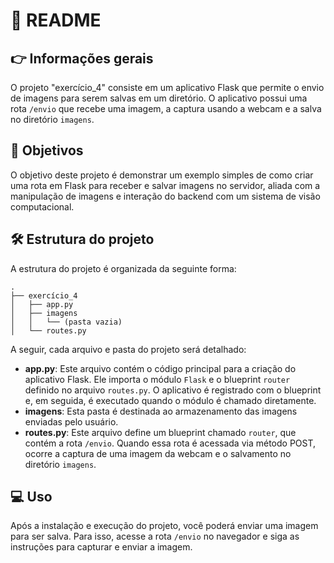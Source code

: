 # 📝 README

## 👉 Informações gerais

O projeto "exercício_4" consiste em um aplicativo Flask que permite o envio de imagens para serem salvas em um diretório. O aplicativo possui uma rota `/envio` que recebe uma imagem, a captura usando a webcam e a salva no diretório `imagens`.

## 🎯 Objetivos

O objetivo deste projeto é demonstrar um exemplo simples de como criar uma rota em Flask para receber e salvar imagens no servidor, aliada com a manipulação de imagens e interação do backend com um sistema de visão computacional.

## 🛠 Estrutura do projeto

A estrutura do projeto é organizada da seguinte forma:

```
.
├── exercício_4
│   ├── app.py
│   ├── imagens
│   │   └── (pasta vazia)
│   └── routes.py
```

A seguir, cada arquivo e pasta do projeto será detalhado:

- **app.py**: Este arquivo contém o código principal para a criação do aplicativo Flask. Ele importa o módulo `Flask` e o blueprint `router` definido no arquivo `routes.py`. O aplicativo é registrado com o blueprint e, em seguida, é executado quando o módulo é chamado diretamente.
- **imagens**: Esta pasta é destinada ao armazenamento das imagens enviadas pelo usuário.
- **routes.py**: Este arquivo define um blueprint chamado `router`, que contém a rota `/envio`. Quando essa rota é acessada via método POST, ocorre a captura de uma imagem da webcam e o salvamento no diretório `imagens`.

## 💻 Uso

Após a instalação e execução do projeto, você poderá enviar uma imagem para ser salva. Para isso, acesse a rota `/envio` no navegador e siga as instruções para capturar e enviar a imagem.